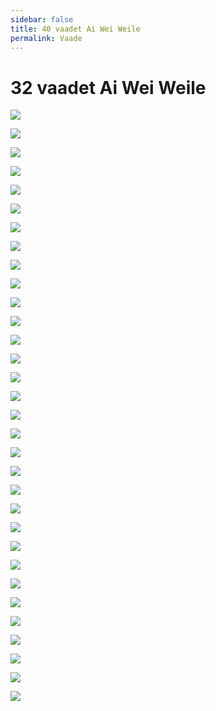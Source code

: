 ```yaml
---
sidebar: false
title: 40 vaadet Ai Wei Weile
permalink: Vaade
---
```


# 32 vaadet Ai Wei Weile

![](img/AiWeiWei/00.PNG)

![](img/AiWeiWei/01.PNG)

![](img/AiWeiWei/02.PNG)

![](img/AiWeiWei/04.PNG)

![](img/AiWeiWei/07.PNG)

![](img/AiWeiWei/13.PNG)

![](img/AiWeiWei/14.PNG)

![](img/AiWeiWei/15.PNG)

![](img/AiWeiWei/16.PNG)

![](img/AiWeiWei/17.PNG)

![](img/AiWeiWei/18.PNG)

![](img/AiWeiWei/20.PNG)

![](img/AiWeiWei/21.PNG)

![](img/AiWeiWei/22.PNG)

![](img/AiWeiWei/23.PNG)

![](img/AiWeiWei/24.PNG)

![](img/AiWeiWei/25.PNG)

![](img/AiWeiWei/27.PNG)

![](img/AiWeiWei/28.PNG)

![](img/AiWeiWei/29.PNG)

![](img/AiWeiWei/31.PNG)

![](img/AiWeiWei/32.PNG)

![](img/AiWeiWei/33.PNG)

![](img/AiWeiWei/35.PNG)

![](img/AiWeiWei/37.PNG)

![](img/AiWeiWei/38.PNG)

![](img/AiWeiWei/41.PNG)

![](img/AiWeiWei/43.PNG)

![](img/AiWeiWei/44.PNG)

![](img/AiWeiWei/45.PNG)

![](img/AiWeiWei/47.PNG)

![](img/AiWeiWei/48.PNG)

